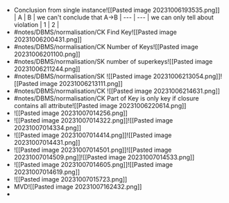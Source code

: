- Conclusion from single instance![[Pasted image 20231006193535.png]]
  | A   | B   | we can't conclude that A->B
  | --- | --- | we can only tell about violation
  | 1  | 2   |
- #notes/DBMS/normalisation/CK  Find Key![[Pasted image 20231006200431.png]]
- #notes/DBMS/normalisation/CK  Number of Keys![[Pasted image 20231006201100.png]]
- #notes/DBMS/normalisation/SK  number of superkeys![[Pasted image 20231006211244.png]]
- #notes/DBMS/normalisation/SK ![[Pasted image 20231006213054.png]]![[Pasted image 20231006213111.png]]
- #notes/DBMS/normalisation/CK ![[Pasted image 20231006214631.png]]
- #notes/DBMS/normalisation/CK  Part of Key is only key if closure contains all attribute![[Pasted image 20231006220614.png]] 
- ![[Pasted image 20231007014256.png]]
- ![[Pasted image 20231007014322.png]]![[Pasted image 20231007014334.png]]
- ![[Pasted image 20231007014414.png]]![[Pasted image 20231007014431.png]]
- ![[Pasted image 20231007014501.png]]![[Pasted image 20231007014509.png]]![[Pasted image 20231007014533.png]]
- ![[Pasted image 20231007014605.png]]![[Pasted image 20231007014619.png]]
- ![[Pasted image 20231007015723.png]]
- MVD![[Pasted image 20231007162432.png]]
- 